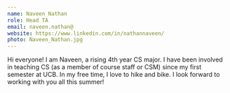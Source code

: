 ```yaml
---
name: Naveen Nathan
role: Head TA
email: naveen.nathan@
website: https://www.linkedin.com/in/nathannaveen/
photo: Naveen_Nathan.jpg
---
```

Hi everyone! I am Naveen, a rising 4th year CS major. I have been involved in teaching CS (as a member of course staff or CSM) since my first semester at UCB. In my free time, I love to hike and bike. I look forward to working with you all this summer!
